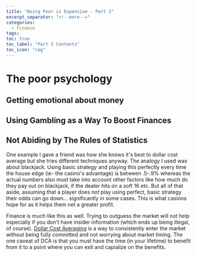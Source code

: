 ```yaml
---
title: "Being Poor is Expensive - Part 2"
excerpt_separator: "<!--more-->"
categories:
  - Finance
tags:
toc: true
toc_label: "Part 2 Contents"
toc_icon: "cog"
---
```


# The poor psychology

## Getting emotional about money

## Using Gambling as a Way To Boost Finances


## Not Abiding by The Rules of Statistics
One example I gave a friend was how she knows it's best to dollar cost average but she tries different techniques anyway.
The analogy I used was about blackjack. Using basic strategy and playing this perfectly every time the house edge (ie- the casino's advantage) is between .5-.9% whereas the actual numbers also must take into account other factors like how much do they pay out on blackjack, if the dealer hits on a soft 16 etc.
But all of that aside, assuming that a player does _not_ play using perfect, basic strategy their odds can go down... significantly in some cases. This is what casinos hope for as it helps them net a greater profit. 

Finance is much like this as well. Trying to outguess the market will not help especially if you don't have insider information (which ends up being illegal, of course). [Dollar Cost Averaging](https://www.nerdwallet.com/article/investing/dollar-cost-averaging-2) is a way to consistently enter the market without being fully committed and not worrying about market timing. The one caveat of DCA is that you must have the time (in your lifetime) to benefit from it to a point where you can exit and capialize on the benefits.

 

